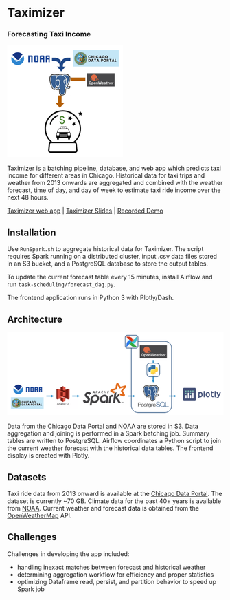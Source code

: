 # Taximizer
### Forecasting Taxi Income

![image](app/data/TaximizerOverviewSmall.png)

Taximizer is a batching pipeline, database, and web app which predicts taxi income for different areas in Chicago. Historical data for taxi trips and weather from 2013 onwards are aggregated and combined with the weather forecast, time of day, and day of week to estimate taxi ride income over the next 48 hours. 

[Taximizer web app](taximizer.dataparade.xyz)  |  [Taximizer Slides](https://docs.google.com/presentation/d/1ozqR8Iqtho02ZE-h22gvEz2AM5OwbfHrJrgAp0_lbk4/edit?usp=sharing)  |  [Recorded Demo](https://www.youtube.com/watch?v=RlZl1Vz8Lok)

## Installation

Use `RunSpark.sh` to aggregate historical data for Taximizer. The script requires Spark running on a distributed cluster, input .csv data files stored in an S3 bucket, and a PostgreSQL database to store the output tables.

To update the current forecast table every 15 minutes, install Airflow and run `task-scheduling/forecast_dag.py`.

The frontend application runs in Python 3 with Plotly/Dash.

## Architecture

![image](app/data/TechStackStart.png)

Data from the Chicago Data Portal and NOAA are stored in S3. Data aggregation and joining is performed in a Spark batching job. Summary tables are written to PostgreSQL. Airflow coordinates a Python script to join the current weather forecast with the historical data tables. The frontend display is created with Plotly.

## Datasets
Taxi ride data from 2013 onward is available at the [Chicago Data Portal](https://data.cityofchicago.org/Transportation/Taxi-Trips/wrvz-psew). The dataset is currently ~70 GB. Climate data for the past 40+ years is available from [NOAA](https://www.ncdc.noaa.gov/cdo-web/datasets). Current weather and forecast data is obtained from the [OpenWeatherMap](https://openweathermap.org/) API.

## Challenges
Challenges in developing the app included: 
* handling inexact matches between forecast and historical weather
* determining aggregation workflow for efficiency and proper statistics
* optimizing Dataframe read, persist, and partition behavior to speed up Spark job